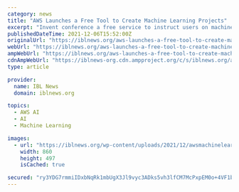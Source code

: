```yaml
---
category: news
title: "AWS Launches a Free Tool to Create Machine Learning Projects"
excerpt: "Invent conference a free service to instruct users on machine learning techniques and experiment with the technology. According to AWS, SageMaker Studio Lab provides students with all the basics to create data analytics,"
publishedDateTime: 2021-12-06T15:52:00Z
originalUrl: "https://iblnews.org/aws-launches-a-free-tool-to-create-machine-learning-projects/"
webUrl: "https://iblnews.org/aws-launches-a-free-tool-to-create-machine-learning-projects/"
ampWebUrl: "https://iblnews.org/aws-launches-a-free-tool-to-create-machine-learning-projects/amp/"
cdnAmpWebUrl: "https://iblnews-org.cdn.ampproject.org/c/s/iblnews.org/aws-launches-a-free-tool-to-create-machine-learning-projects/amp/"
type: article

provider:
  name: IBL News
  domain: iblnews.org

topics:
  - AWS AI
  - AI
  - Machine Learning

images:
  - url: "https://iblnews.org/wp-content/uploads/2021/12/awsmachinelearning.jpg"
    width: 860
    height: 497
    isCached: true

secured: "ry3YDG7rmmiIDxbNqRk1mbUgX3Jl9vyc3ADks5vh3lfCM7McPxpEM0o+4VF1brr4NCVyTMCpnAGKUNjBdQ477e8CmHHNJZg/57SxJ2neDkGzJ4R2m95sMg9z1qqhzN+6iWo3fy7qlZSh/JZzCORlUhQxrB8d19rsCt2vOPdu4F238CTZpBP8DXG6Zm/2KjpBYV2PchlfxgoGNtFNSPrlPTLULAqvmF8M/TNs4h3f587JBCkowDC7bp46w1QPwRM48qmDnIwmKj6eUHgax32207EguTX8VMEmti9MQDFFiinnnh2GFzRHK7WbsHFsoqWtfbQEK4ECybqSrll9qziCes9w3IIrzvh2TNlQaWIHXuY=;gS813OD/inXNzRsQf9DmCw=="
---
```


